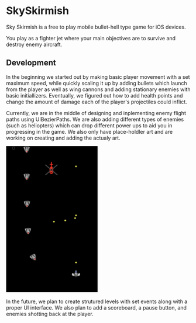 # SkySkirmish

Sky Skirmish is a free to play mobile bullet-hell type game for iOS devices. 

You play as a fighter jet where your main objectives are to survive and destroy enemy aircraft.

## Development

In the beginning we started out by making basic player movement with a set maximum speed, while quickly scaling it up by adding bullets which launch from the player as well as wing cannons and adding stationary enemies with basic initiallizers. Eventually, we figured out how to add health points and change the amount of damage each of the player's projectiles could inflict.

Currently, we are in the middle of designing and inplementing enemy flight paths using UIBezierPaths. We are also adding different types of enemies (such as heliopters) which can drop different power ups to aid you in progressing in the game. We also only have place-holdler art and are working on creating and adding the actualy art.

<img src="https://github.com/WillPeyer/SkySkirmish/blob/main/34787D0C-1514-447E-B8E9-1A232B987F77.jpeg" width="250" height="400">

In the future, we plan to create strutured levels with set events along with a proper UI interface. We also plan to add a scoreboard, a pause button, and enemies shotting back at the player.
